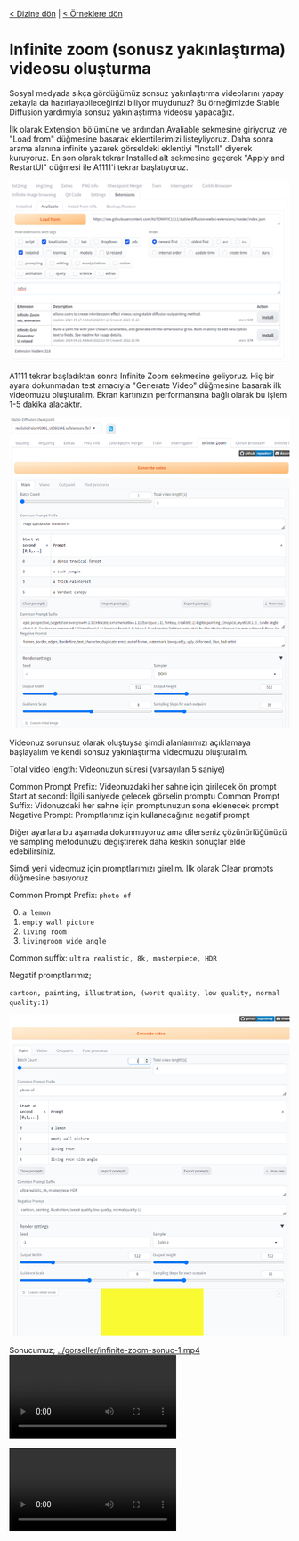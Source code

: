 <a href="/">< Dizine dön</a> | <a href="/ornekler">< Örneklere dön</a>

# Infinite zoom (sonusz yakınlaştırma) videosu oluşturma

Sosyal medyada sıkça gördüğümüz sonsuz yakınlaştırma videolarını yapay zekayla da hazırlayabileceğinizi biliyor muydunuz? Bu örneğimizde Stable Diffusion yardımıyla sonsuz yakınlaştırma videosu yapacağız.

İlk olarak Extension bölümüne ve ardından Avaliable sekmesine giriyoruz ve "Load from" düğmesine basarak eklentilerimizi listeyliyoruz. Daha sonra arama alanına infinite yazarek görseldeki eklentiyi "Install" diyerek kuruyoruz. En son olarak tekrar Installed alt sekmesine geçerek "Apply and RestartUI" düğmesi ile A1111'i tekrar başlatıyoruz.

![alt text](/gorseller/infinite-zoom-1.png)

A1111 tekrar başladıktan sonra Infinite Zoom sekmesine geliyoruz. Hiç bir ayara dokunmadan test amacıyla "Generate Video" düğmesine basarak ilk videomuzu oluşturalım. Ekran kartınızın performansına bağlı olarak bu işlem 1-5 dakika alacaktır. 

![alt text](/gorseller/infinite-zoom-2.png)

Videonuz sorunsuz olarak oluştuysa şimdi alanlarımızı açıklamaya başlayalım ve kendi sonsuz yakınlaştırma videomuzu oluşturalım.

Total video length: Videonuzun süresi (varsayılan 5 saniye)

Common Prompt Prefix: Videonuzdaki her sahne için girilecek ön prompt
Start at second: İlgili saniyede gelecek görselin promptu
Common Prompt Suffix: Vidonuzdaki her sahne için promptunuzun sona eklenecek prompt
Negative Prompt: Promptlarınız için kullanacağınız negatif prompt

Diğer ayarlara bu aşamada dokunmuyoruz ama dilerseniz çözünürlüğünüzü ve sampling metodunuzu değiştirerek daha keskin sonuçlar elde edebilirsiniz.

Şimdi yeni videomuz için promptlarımızı girelim. İlk olarak Clear prompts düğmesine basıyoruz

Common Prompt Prefix: `photo of`

0. `a lemon`
1. `empty wall picture`
2. `living room`
3. `livingroom wide angle`


Common suffix: `ultra realistic, 8k, masterpiece, HDR`

Negatif promptlarımız;

 `cartoon, painting, illustration, (worst quality, low quality, normal quality:1)`

![alt text](/gorseller/infinite-zoom-3.png)

Sonucumuz;
[../gorseller/infinite-zoom-sonuc-1.mp4](https://github.com/aokocax/100-ornekle-yapay-zeka-ile-gorsel-tasarimi/raw/main/gorseller/infinite-zoom-sonuc-1.mp4)
<video src="[../gorseller/infinite-zoom-sonuc-1.mp4](https://github.com/aokocax/100-ornekle-yapay-zeka-ile-gorsel-tasarimi/raw/main/gorseller/infinite-zoom-sonuc-1.mp4)" width="300" />
![indir](../gorseller/infinite-zoom-sonuc-1.mp4)

<video src="https://github.com/aokocax/100-ornekle-yapay-zeka-ile-gorsel-tasarimi/raw/main/gorseller/infinite-zoom-sonuc-1.mp4"></video>


